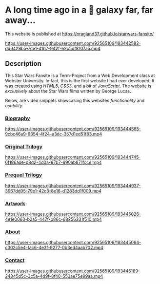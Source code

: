 # A long time ago in a 🌌 galaxy far, far away...  
This website is published at https://nragland37.github.io/starwars-fansite/

https://user-images.githubusercontent.com/92565109/193442582-dd6428b5-7ce1-41b7-942f-e2b5df8107a5.mp4


## Description
This Star Wars Fansite is a Term-Project from a Web Development class at Webster University. In fact, this is the first website I had ever developed! It was created using *HTML5*, *CSS3*, and a bit of *JavaScript*. The website is *exclusively* about the Star Wars films written by George Lucas. 


Below, are video snippets showcasing this websites *functionality* and *usability*.          

### [Biography](src/george_lucas.html)

https://user-images.githubusercontent.com/92565109/193444565-9cbc46a9-6354-4f24-a3dc-357d1ed51f83.mp4

### [Original Trilogy](src/orginal_trilogy.html)

https://user-images.githubusercontent.com/92565109/193444745-6f186ade-d8d2-4d0a-87b7-990ab871fcce.mp4

### [Prequel Trilogy](src/prequel_trilogy.html)

https://user-images.githubusercontent.com/92565109/193444937-3967dd05-79e1-42c3-8e16-d1283dd1f009.mp4

### [Artwork](src/artwork.html)

https://user-images.githubusercontent.com/92565109/193445026-4e1e0063-b2a5-447f-b86c-68256331f510.mp4

### [About](src/about.html)

https://user-images.githubusercontent.com/92565109/193445064-c302c5e4-fac6-4e3f-9277-0b3ed4aab702.mp4

### [Contact](src/contact.html)

https://user-images.githubusercontent.com/92565109/193445189-24845d5c-3c5a-4d9f-8f40-553ae75e99aa.mp4
